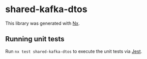 # shared-kafka-dtos

This library was generated with [Nx](https://nx.dev).

## Running unit tests

Run `nx test shared-kafka-dtos` to execute the unit tests via [Jest](https://jestjs.io).
